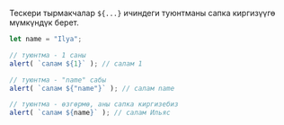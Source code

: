 Тескери тырмакчалар `${...}` ичиндеги туюнтманы сапка киргизүүгө мүмкүндүк берет.

```js run
let name = "Ilya";

// туюнтма - 1 саны
alert( `салам ${1}` ); // салам 1

// туюнтма - "name" сабы
alert( `салам ${"name"}` ); // салам name

// туюнтма - өзгөрмө, аны сапка киргизебиз
alert( `салам ${name}` ); // салам Ильяс
```

